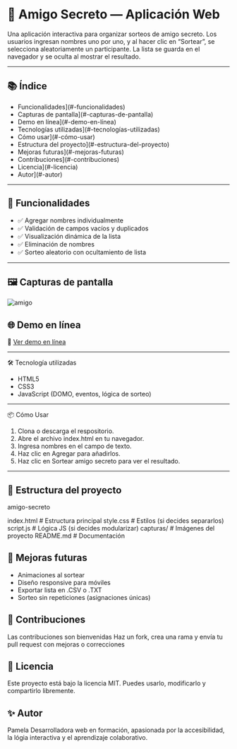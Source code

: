 <h1>  🎁 Amigo Secreto — Aplicación Web </h1>

Una aplicación interactiva para organizar sorteos de amigo secreto. Los usuarios ingresan nombres uno por uno, y al hacer clic en “Sortear”, se selecciona aleatoriamente un participante. La lista se guarda en el navegador y se oculta al mostrar el resultado.

---

## 📚 Índice

- Funcionalidades](#-funcionalidades)
- Capturas de pantalla](#-capturas-de-pantalla)
- Demo en línea](#-demo-en-línea)
- Tecnologías utilizadas](#️-tecnologías-utilizadas)
- Cómo usar](#-cómo-usar)
- Estructura del proyecto](#-estructura-del-proyecto)
- Mejoras futuras](#-mejoras-futuras)
- Contribuciones](#-contribuciones)
- Licencia](#-licencia)
- Autor](#-autor)

---

## 🚀 Funcionalidades

- ✅ Agregar nombres individualmente
- ✅ Validación de campos vacíos y duplicados
- ✅ Visualización dinámica de la lista
- ✅ Eliminación de nombres
- ✅ Sorteo aleatorio con ocultamiento de lista
  
---

## 🖼️ Capturas de pantalla
![amigo](https://github.com/user-attachments/assets/d941f08e-c078-4720-916d-086ea420b80f)


 ## 🌐 Demo en línea

🔗 [Ver demo en línea](https://tu-usuario.github.io/amigo-secreto)
 
---

🛠️ Tecnología utilizadas

- HTML5
- CSS3
- JavaScript (DOMO, eventos, lógica de sorteo)

---

📦 Cómo Usar

1. Clona o descarga el respositorio.
2. Abre el archivo index.html en tu navegador.
3. Ingresa nombres en el campo de texto.
4. Haz clic en Agregar para añadirlos.
5. Haz clic en Sortear amigo secreto para ver el resultado.

---

## 📂 Estructura del proyecto

amigo-secreto

index.html       # Estructura principal
style.css        # Estilos (si decides separarlos)
script.js        # Lógica JS (si decides modularizar)
capturas/        # Imágenes del proyecto
README.md        # Documentación




## 🧪 Mejoras futuras

- Animaciones al sortear
- Diseño responsive para móviles
- Exportar lista en .CSV o .TXT
- Sorteo sin repeticiones (asignaciones únicas)


## 🤝 Contribuciones


Las contribuciones son bienvenidas
Haz un fork, crea una rama y envía tu pull request con mejoras o correcciones

## 📄 Licencia

Este proyecto está bajo la licencia MIT.
Puedes usarlo, modificarlo y compartirlo libremente.

## ✨ Autor

Pamela
Desarrolladora web en formación, apasionada por la accesibilidad, la lógia interactiva y el aprendizaje colaborativo.


